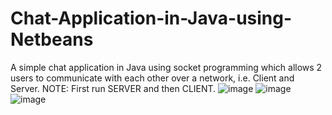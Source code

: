 # Chat-Application-in-Java-using-Netbeans

A simple chat application in Java using socket programming which allows 2 users to communicate with each other over a network, i.e. Client and Server.
NOTE: First run SERVER and then CLIENT.
![image](https://github.com/Nirjharaa/Chat-Application-in-Java-using-Netbeans/assets/135041178/94682346-31b2-4000-81aa-046665e30d3c)
![image](https://github.com/Nirjharaa/Chat-Application-in-Java-using-Netbeans/assets/135041178/cb8100d6-992a-4432-8f03-c3a6417941d9)
![image](https://github.com/Nirjharaa/Chat-Application-in-Java-using-Netbeans/assets/135041178/a8957b1b-0920-443b-8c1c-2134684b375f)


